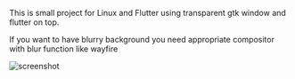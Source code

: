 This is small project for Linux and Flutter using transparent gtk window and flutter on top. 

If you want to have blurry background you need appropriate compositor with blur function like wayfire

![screenshot](blurry_flutter.png)
